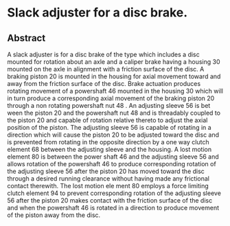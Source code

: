 # Slack adjuster for a disc brake.

## Abstract
A slack adjuster is for a disc brake of the type which includes a disc mounted for rotation about an axle and a caliper brake having a housing 30 mounted on the axle in alignment with a friction surface of the disc. A braking piston 20 is mounted in the housing for axial movement toward and away from the friction surface of the disc. Brake actuation produces rotating movement of a powershaft 46 mounted in the housing 30 which will in turn produce a corresponding axial movement of the braking piston 20 through a non rotating powershaft nut 48 . An adjusting sleeve 56 is bet ween the piston 20 and the powershaft nut 48 and is threadably coupled to the piston 20 and capable of rotation relative thereto to adjust the axial position of the piston. The adjusting sleeve 56 is capable of rotating in a direction which will cause the piston 20 to be adjusted toward the disc and is prevented from rotating in the opposite direction by a one way clutch element 68 between the adjusting sleeve and the housing. A lost motion element 80 is between the power shaft 46 and the adjusting sleeve 56 and allows rotation of the powershaft 46 to produce corresponding rotation of the adjusting sleeve 56 after the piston 20 has moved toward the disc through a desired running clearance without having made any frictional contact therewith. The lost motion ele ment 80 employs a force limiting clutch element 94 to prevent corresponding rotation of the adjusting sleeve 56 after the piston 20 makes contact with the friction surface of the disc and when the powershaft 46 is rotated in a direction to produce movement of the piston away from the disc.